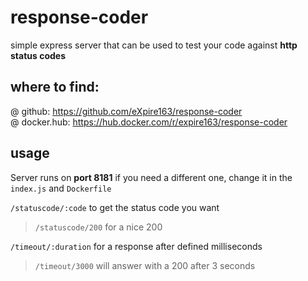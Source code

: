 # response-coder

simple express server that can be used to test your code against **http status codes**

## where to find:

@ github: https://github.com/eXpire163/response-coder \
@ docker.hub: https://hub.docker.com/r/expire163/response-coder

## usage

Server runs on **port 8181** if you need a different one, change it in the `index.js` and `Dockerfile`

`/statuscode/:code` to get the status code you want

> `/statuscode/200` for a nice 200

`/timeout/:duration` for a response after defined milliseconds

> `/timeout/3000` will answer with a 200 after 3 seconds
